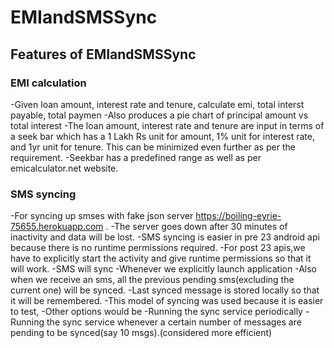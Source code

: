 # EMIandSMSSync

## Features of EMIandSMSSync

### EMI calculation

-Given loan amount, interest rate and tenure, calculate emi, total interst payable, total paymen
-Also produces a pie chart of principal amount vs total interest
-The loan amount, interest rate and tenure are input in terms of a seek bar which has a
1 Lakh Rs unit for amount,
1% unit for interest rate,
and 1yr unit for tenure. This can be minimized even further as per the requirement.
-Seekbar has a predefined range as well as per emicalculator.net website.

### SMS syncing

-For syncing up smses with fake json server https://boiling-eyrie-75655.herokuapp.com .
-The server goes down after 30 minutes of inactivity and data will be lost.
-SMS syncing is easier in pre 23 android api because there is no runtime permissions required.
-For post 23 apis,we have to explicitly start the activity and give runtime permissions so that it will work.
-SMS will sync 
   -Whenever we explicitly launch application
   -Also when we receive an sms, all the previous pending sms(excluding the current one) will be synced.
   -Last synced message is stored locally so that it will be remembered.
-This model of syncing was used because it is easier to test,
        -Other options would be
        -Running the sync service periodically
        -Running the sync service whenever a certain number of messages are pending to be synced(say 10 msgs).(considered more efficient)
               
        
        

